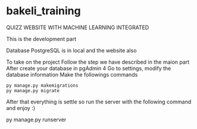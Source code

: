 # bakeli_training
QUIZZ WEBSITE WITH MACHINE LEARNING INTEGRATED

This is the development part

Database PostgreSQL is in local and the website also

To take on the project
  Follow the step we have described in the maion part 
  After create your database in pgAdmin 4
  Go to settings, modify the database information
  Make the followings commands  

    py manage.py makemigrations  
    py manage.py migrate  

  After that everything is settle so run the server with the following command and enjoy :)  
  
  py manage.py runserver

  

